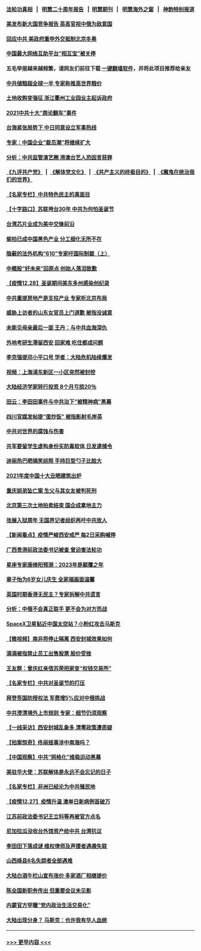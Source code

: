 #### [法轮功真相](https://github.com/gfw-breaker/truth/blob/master/README.md?t=0) &nbsp;&nbsp;|&nbsp;&nbsp; [明慧二十周年报告](https://github.com/gfw-breaker/mh-reports/blob/master/README.md?t=0) &nbsp;&nbsp;|&nbsp;&nbsp;[明慧期刊](https://github.com/gfw-breaker/mh-qikan) &nbsp;&nbsp;|&nbsp;&nbsp; [明慧海外之窗](https://github.com/gfw-breaker/mh-news/blob/master/README.md?t=0) &nbsp;&nbsp;|&nbsp;&nbsp; [神韵特别报道](https://github.com/gfw-breaker/mh-news/blob/master/shenyun.md?t=0)
#### [美发布新大国竞争报告 英高官视中俄为敌意国](../pages/nsc413/n13465224.md?t=12290901) 
#### [回应中共 美政府重申外交抵制北京冬奥](../pages/nsc413/n13465022.md?t=12290901) 
#### [中国最大网络互助平台“相互宝”被关停](../pages/nsc413/n13465147.md?t=12290901) 
#### 五毛举报越来越频繁，请网友们前往下载 [一键翻墙软件](https://github.com/gfw-breaker/ssr-accounts)，并将此项目推荐给亲友
#### [中共储粮超全球一半 专家称推高世界粮价](../pages/nsc413/n13465182.md?t=12290901) 
#### [土地收购变强征 浙江衢州工业园业主起诉政府](../pages/nsc413/n13465117.md?t=12290901) 
#### [2021中共十大“舆论翻车”事件](../pages/nsc413/n13465065.md?t=12290901) 
#### [台海紧张局势下 中日同意设立军事热线](../pages/nsc413/n13465084.md?t=12290901) 
#### [专家：中国企业“裁员潮”将继续扩大](../pages/nsc413/n13464673.md?t=12290901) 
#### [分析：中共监管演艺圈 港澳台艺人恐因言获罪](../pages/nsc413/n13464405.md?t=12290901) 
#### [《九评共产党》](https://github.com/begood0513/9ping.md/blob/master/README.md) &nbsp;|&nbsp; [《解体党文化》](../../../../jtdwh.md/blob/master/README.md)  &nbsp;|&nbsp; [《共产主义的终极目的》](../../../../gczydzjmd.md/blob/master/README.md) &nbsp;|&nbsp; [《魔鬼在统治我们的世界》](../../../../mgztzwmdsj.md/blob/master/README.md) 
#### [【名家专栏】中共特色民主的真面目](../pages/nsc413/n13462519.md?t=12290901) 
#### [【十字路口】苏联垮台30年 中共为何怕圣诞节](../pages/nsc413/n13464662.md?t=12290901) 
#### [台湾芯片业成为美中交锋前沿](../pages/nsc413/n13464574.md?t=12290901) 
#### [偷拍已成中国黑色产业 分工细化无所不在](../pages/nsc413/n13464903.md?t=12290901) 
#### [隐蔽的法外机构“610”专家吁国际制裁（上）](../pages/nsc413/n13459414.md?t=12290901) 
#### [中概股“好未来”回原点 创始人落泪致歉](../pages/nsc413/n13464863.md?t=12290901) 
#### [【疫情12.28】圣诞期间美东多州感染创纪录](../pages/nsc413/n13464234.md?t=12290901) 
#### [中共重提房地产是支柱产业 专家析北京布局](../pages/nsc413/n13464812.md?t=12290901) 
#### [威胁上访者的山东女官员上门道歉 被指没诚意](../pages/nsc413/n13464395.md?t=12290901) 
#### [未能见母亲最后一面 王丹：与中共血海深仇](../pages/nsc413/n13464302.md?t=12290901) 
#### [外地考研生滞留西安 回家难 吃住都成问题](../pages/nsc413/n13464193.md?t=12290901) 
#### [李克强提邓小平口号 学者：大陆危机陆续爆发](../pages/nsc413/n13464137.md?t=12290901) 
#### [视频：上海浦东新区一小区突然被封控](../pages/nsc413/n13463942.md?t=12290901) 
#### [大陆经济学家转行投资 8个月亏损20％](../pages/nsc413/n13463613.md?t=12290901) 
#### [田云：李田田事件与中共治下“被精神病”黑幕](../pages/nsc413/n13463912.md?t=12290901) 
#### [四川官媒发帖提“蛋炒饭” 被指影射毛岸英](../pages/nsc413/n13463948.md?t=12290901) 
#### [中共对世界的腐蚀与伤害](../pages/nsc413/n13463833.md?t=12290901) 
#### [共军要留学生虚构身份买防毒软体 日发逮捕令](../pages/nsc413/n13463519.md?t=12290901) 
#### [迪丽热巴晒搞笑组照 手持巨型勺子比脸大](../pages/nsc413/n13463268.md?t=12290901) 
#### [2021年度中国十大丑陋建筑出炉](../pages/nsc413/n13458770.md?t=12290901) 
#### [重庆姐弟坠亡案 生父与其女友被判死刑](../pages/nsc413/n13463599.md?t=12290901) 
#### [北京第三次土地拍卖结束 国企成拿地主力](../pages/nsc413/n13463389.md?t=12290901) 
#### [张展入狱周年 无国界记者组织再吁中共放人](../pages/nsc413/n13463507.md?t=12290901) 
#### [【新闻看点】疫情严峻西安戒严 每2日采购喊停](../pages/nsc413/n13462763.md?t=12290901) 
#### [广西贵港前政法委书记被查 曾迫害法轮功](../pages/nsc413/n13463448.md?t=12290901) 
#### [星座专家唐绮阳预测：2023年是颠覆之年](../pages/nsc413/n13463104.md?t=12290901) 
#### [章子怡为6岁女儿庆生 全家福画面温馨](../pages/nsc413/n13463007.md?t=12290901) 
#### [英国时期香港无民主？专家拆解中共谎言](../pages/nsc413/n13462725.md?t=12290901) 
#### [分析：中俄不会真正联手 更不会为对方而战](../pages/nsc413/n13462949.md?t=12290901) 
#### [SpaceX卫星贴近中国太空站？小粉红攻击马斯克](../pages/nsc413/n13463012.md?t=12290901) 
#### [【微视频】南非将停止隔离 西安封城效果如何](../pages/nsc413/n13462730.md?t=12290901) 
#### [滴滴被指禁止员工出售股票 股价受挫](../pages/nsc413/n13463050.md?t=12290901) 
#### [王友群：曾庆红亲信苏荣把家变“权钱交易所”](../pages/nsc413/n13463003.md?t=12290901) 
#### [【名家专栏】中共对圣诞节的打压](../pages/nsc413/n13462720.md?t=12290901) 
#### [拜登签国防授权法 军费增5%应对中俄挑战](../pages/nsc413/n13462919.md?t=12290901) 
#### [中共澄清境外上市规则 专家：细节仍须观察](../pages/nsc413/n13462939.md?t=12290901) 
#### [【一线采访】西安封城乱象多 清零政策遭质疑](../pages/nsc413/n13461184.md?t=12290901) 
#### [【拍案惊奇】佟丽娅事涉中南海吗？](../pages/nsc413/n13462269.md?t=12290901) 
#### [【中国观察】中共“网格化”维稳运动黑幕](../pages/nsc413/n13462482.md?t=12290901) 
#### [美驻华大使：苏联解体是永远不会忘记的日子](../pages/nsc413/n13462711.md?t=12290901) 
#### [【名家专栏】非洲已经沦为中共殖民地](../pages/nsc413/n13460616.md?t=12290901) 
#### [【疫情12.27】疫情升温 澳单日新病例首破万](../pages/nsc413/n13462116.md?t=12290901) 
#### [江苏前政法委书记王立科等再被官方点名](../pages/nsc413/n13462301.md?t=12290901) 
#### [尼加拉瓜没收台外馆资产给中共 台湾抗议](../pages/nsc413/n13462293.md?t=12290901) 
#### [李田田下落成谜 维权律师及声援者遇袭失联](../pages/nsc413/n13462248.md?t=12290901) 
#### [山西绛县6名失踪者全部遇难](../pages/nsc413/n13462222.md?t=12290901) 
#### [大陆白酒牛栏山宣布涨价 多家酒厂相继提价](../pages/nsc413/n13462005.md?t=12290901) 
#### [陈全国新职务传出 但重要会议未见影](../pages/nsc413/n13462190.md?t=12290901) 
#### [内蒙官方罕曝“党内政治生活交易化”](../pages/nsc413/n13462113.md?t=12290901) 
#### [大陆出现分身？ 马斯克：也许我有华人血统](../pages/nsc413/n13462114.md?t=12290901) 

----
#### [ >>> 更早内容 <<< ](../indexes/nsc413-earlier.md)
